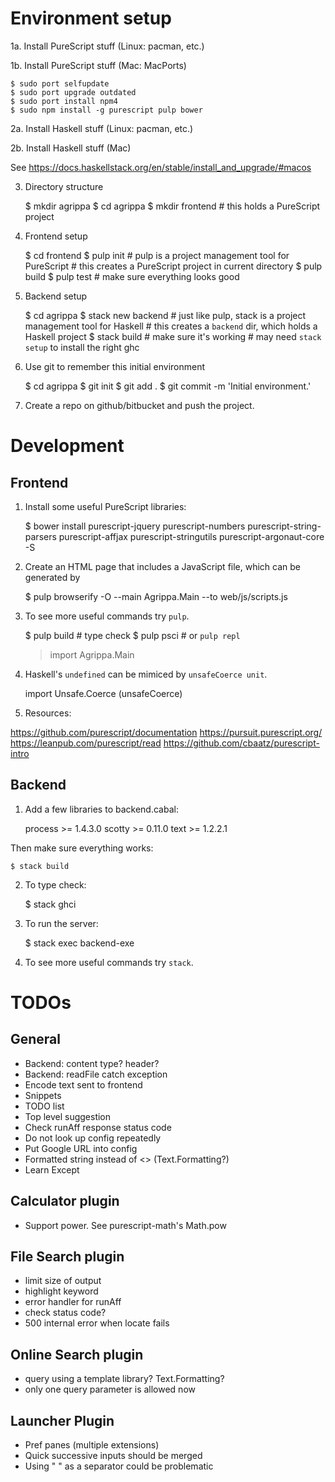 # Environment setup

1a. Install PureScript stuff (Linux: pacman, etc.)

1b. Install PureScript stuff (Mac: MacPorts)

    $ sudo port selfupdate
    $ sudo port upgrade outdated
    $ sudo port install npm4
    $ sudo npm install -g purescript pulp bower

2a. Install Haskell stuff (Linux: pacman, etc.)

2b. Install Haskell stuff (Mac)

See https://docs.haskellstack.org/en/stable/install_and_upgrade/#macos

3. Directory structure

    $ mkdir agrippa
    $ cd agrippa
    $ mkdir frontend            # this holds a PureScript project

4. Frontend setup

    $ cd frontend
    $ pulp init     # pulp is a project management tool for PureScript
                    # this creates a PureScript project in current directory
    $ pulp build
    $ pulp test     # make sure everything looks good

5. Backend setup

    $ cd agrippa
    $ stack new backend         # just like pulp, stack is a project management tool for Haskell
                                # this creates a `backend` dir, which holds a Haskell project
    $ stack build               # make sure it's working
                                # may need `stack setup` to install the right ghc

6. Use git to remember this initial environment

    $ cd agrippa
    $ git init
    $ git add .
    $ git commit -m 'Initial environment.'

7. Create a repo on github/bitbucket and push the project.

# Development

## Frontend

1. Install some useful PureScript libraries:

    $ bower install purescript-jquery purescript-numbers purescript-string-parsers purescript-affjax purescript-stringutils purescript-argonaut-core -S

2. Create an HTML page that includes a JavaScript file, which can be generated by

    $ pulp browserify -O --main Agrippa.Main --to web/js/scripts.js

3. To see more useful commands try `pulp`.

    $ pulp build    # type check
    $ pulp psci     # or `pulp repl`
    > import Agrippa.Main

4. Haskell's `undefined` can be mimiced by `unsafeCoerce unit`.

    import Unsafe.Coerce (unsafeCoerce)

5. Resources:

https://github.com/purescript/documentation
https://pursuit.purescript.org/
https://leanpub.com/purescript/read
https://github.com/cbaatz/purescript-intro

## Backend

1. Add a few libraries to  backend.cabal:

    process >= 1.4.3.0
    scotty >= 0.11.0
    text >= 1.2.2.1

Then make sure everything works:

    $ stack build

2. To type check:

    $ stack ghci

3. To run the server:

    $ stack exec backend-exe

4. To see more useful commands try `stack`.

# TODOs

## General

- Backend: content type?  header?
- Backend: readFile catch exception
- Encode text sent to frontend
- Snippets
- TODO list
- Top level suggestion
- Check runAff response status code
- Do not look up config repeatedly
- Put Google URL into config
- Formatted string instead of <> (Text.Formatting?)
- Learn Except

## Calculator plugin

- Support power.  See purescript-math's Math.pow

## File Search plugin

- limit size of output
- highlight keyword
- error handler for runAff
- check status code?
- 500 internal error when locate fails

## Online Search plugin

- query using a template library?  Text.Formatting?
- only one query parameter is allowed now

## Launcher Plugin

- Pref panes (multiple extensions)
- Quick successive inputs should be merged
- Using " " as a separator could be problematic
